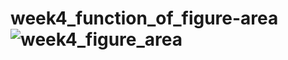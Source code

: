 # week4_function_of_figure-area![week4_figure_area](https://user-images.githubusercontent.com/34798105/179356016-e36029d6-ed67-4cdc-a689-251939858b56.png)
